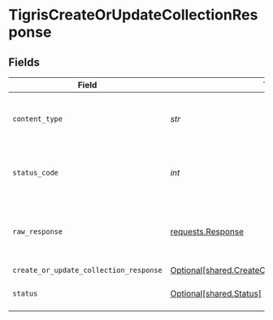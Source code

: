 # TigrisCreateOrUpdateCollectionResponse


## Fields

| Field                                                                                                        | Type                                                                                                         | Required                                                                                                     | Description                                                                                                  |
| ------------------------------------------------------------------------------------------------------------ | ------------------------------------------------------------------------------------------------------------ | ------------------------------------------------------------------------------------------------------------ | ------------------------------------------------------------------------------------------------------------ |
| `content_type`                                                                                               | *str*                                                                                                        | :heavy_check_mark:                                                                                           | HTTP response content type for this operation                                                                |
| `status_code`                                                                                                | *int*                                                                                                        | :heavy_check_mark:                                                                                           | HTTP response status code for this operation                                                                 |
| `raw_response`                                                                                               | [requests.Response](https://requests.readthedocs.io/en/latest/api/#requests.Response)                        | :heavy_check_mark:                                                                                           | Raw HTTP response; suitable for custom response parsing                                                      |
| `create_or_update_collection_response`                                                                       | [Optional[shared.CreateOrUpdateCollectionResponse]](../../models/shared/createorupdatecollectionresponse.md) | :heavy_minus_sign:                                                                                           | OK                                                                                                           |
| `status`                                                                                                     | [Optional[shared.Status]](../../models/shared/status.md)                                                     | :heavy_minus_sign:                                                                                           | Default error response                                                                                       |